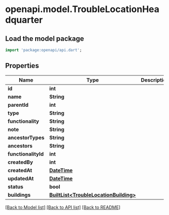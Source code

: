 # openapi.model.TroubleLocationHeadquarter

## Load the model package
```dart
import 'package:openapi/api.dart';
```

## Properties
Name | Type | Description | Notes
------------ | ------------- | ------------- | -------------
**id** | **int** |  | [optional] 
**name** | **String** |  | [optional] 
**parentId** | **int** |  | [optional] 
**type** | **String** |  | [optional] 
**functionality** | **String** |  | [optional] 
**note** | **String** |  | [optional] 
**ancestorTypes** | **String** |  | [optional] 
**ancestors** | **String** |  | [optional] 
**functionalityId** | **int** |  | [optional] 
**createdBy** | **int** |  | [optional] 
**createdAt** | [**DateTime**](DateTime.md) |  | [optional] 
**updatedAt** | [**DateTime**](DateTime.md) |  | [optional] 
**status** | **bool** |  | [optional] 
**buildings** | [**BuiltList&lt;TroubleLocationBuilding&gt;**](TroubleLocationBuilding.md) |  | [optional] 

[[Back to Model list]](../README.md#documentation-for-models) [[Back to API list]](../README.md#documentation-for-api-endpoints) [[Back to README]](../README.md)


